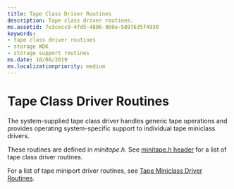 ```yaml
---
title: Tape Class Driver Routines
description: Tape class driver routines.
ms.assetid: 7e3cecc9-4fd5-4806-9b0e-5897635f4930
keywords:
- tape class driver routines
- storage WDK
- storage support routines
ms.date: 10/08/2019
ms.localizationpriority: medium
---
```


# Tape Class Driver Routines

The system-supplied tape class driver handles generic tape operations and provides operating system-specific support to individual tape miniclass drivers.

These routines are defined in *minitape.h*. See [minitape.h header](https://docs.microsoft.com/windows-hardware/drivers/ddi/content/minitape/) for a list of tape class driver routines.

For a list of tape miniport driver routines, see [Tape Miniclass Driver Routines](tape-miniclass-driver-routines.md).
